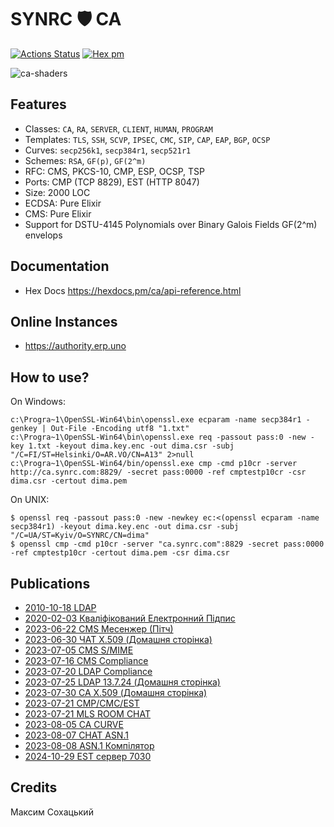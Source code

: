 # SYNRC 🛡️ CA

[![Actions Status](https://github.com/synrc/ca/workflows/mix/badge.svg)](https://github.com/synrc/ca/actions)
[![Hex pm](http://img.shields.io/hexpm/v/ca.svg?style=flat)](https://hex.pm/packages/ca)

![ca-shaders](https://authority.erp.uno/priv/design/ca-shaders.png)

## Features

* Classes: `CA`, `RA`, `SERVER`, `CLIENT`, `HUMAN`, `PROGRAM`
* Templates: `TLS`, `SSH`, `SCVP`, `IPSEC`, `CMC`, `SIP`, `CAP`, `EAP`, `BGP`, `OCSP`
* Curves: `secp256k1`, `secp384r1`, `secp521r1`
* Schemes: `RSA`, `GF(p)`, `GF(2^m)`
* RFC: CMS, PKCS-10, CMP, ESP, OCSP, TSP
* Ports: CMP (TCP 8829), EST (HTTP 8047)
* Size: 2000 LOC
* ECDSA: Pure Elixir
* CMS: Pure Elixir
* Support for DSTU-4145 Polynomials over Binary Galois Fields GF(2^m) envelops

## Documentation

* Hex Docs https://hexdocs.pm/ca/api-reference.html

## Online Instances

* https://authority.erp.uno

## How to use?

On Windows:

```
c:\Progra~1\OpenSSL-Win64\bin\openssl.exe ecparam -name secp384r1 -genkey | Out-File -Encoding utf8 "1.txt"
c:\Progra~1\OpenSSL-Win64\bin\openssl.exe req -passout pass:0 -new -key 1.txt -keyout dima.key.enc -out dima.csr -subj "/C=FI/ST=Helsinki/O=AR.VO/CN=A13" 2>null
c:\Progra~1\OpenSSL-Win64/bin/openssl.exe cmp -cmd p10cr -server http://ca.synrc.com:8829/ -secret pass:0000 -ref cmptestp10cr -csr dima.csr -certout dima.pem
```

On UNIX:

```
$ openssl req -passout pass:0 -new -newkey ec:<(openssl ecparam -name secp384r1) -keyout dima.key.enc -out dima.csr -subj "/C=UA/ST=Kyiv/O=SYNRC/CN=dima"
$ openssl cmp -cmd p10cr -server "ca.synrc.com":8829 -secret pass:0000 -ref cmptestp10cr -certout dima.pem -csr dima.csr
```

## Publications

* <a href="https://tonpa.guru/stream/2010/2010-10-18 LDAP.htm">2010-10-18 LDAP</a><br>
* <a href="https://tonpa.guru/stream/2020/2020-02-03 Кваліфікований Електронний Підпис.htm">2020-02-03 Кваліфікований Електронний Підпис</a><br>
* <a href="https://tonpa.guru/stream/2023/2023-06-22 Месенжер.htm">2023-06-22 CMS Месенжер (Пітч)</a><br>
* <a href="https://chat.erp.uno">2023-06-30 ЧАТ X.509 (Домашня сторінка)</a><br>
* <a href="https://tonpa.guru/stream/2023/2023-07-05 CMS SMIME.htm">2023-07-05 CMS S/MIME</a><br>
* <a href="https://tonpa.guru/stream/2023/2023-07-16 CMS Compliance.htm">2023-07-16 CMS Compliance</a>
* <a href="https://tonpa.guru/stream/2023/2023-07-20 LDAP Compliance.htm">2023-07-20 LDAP Compliance</a><br>
* <a href="https://ldap.erp.uno">2023-07-25 LDAP 13.7.24 (Домашня сторінка)</a><br>
* <a href="https://authority.erp.uno">2023-07-30 CA X.509 (Домашня сторінка)</a><br>
* <a href="https://tonpa.guru/stream/2023/2023-07-21 CMP CMC EST.htm">2023-07-21 CMP/CMC/EST</a><br>
* <a href="https://tonpa.guru/stream/2023/2023-07-27 MLS.htm">2023-07-21 MLS ROOM CHAT</a><br>
* <a href="https://tonpa.guru/stream/2023/2023-08-05 CA CURVE.htm">2023-08-05 CA CURVE</a><br>
* <a href="https://tonpa.guru/stream/2023/2023-08-07 CHAT ASN.1.htm">2023-08-07 CHAT ASN.1</a><br>
* <a href="https://tonpa.guru/stream/2023/2023-08-08 ASN.1 Компілятор.htm">2023-08-08 ASN.1 Компілятор</a><br>
* <a href="https://tonpa.guru/stream/2024/2024-10-29 EST.htm">2024-10-29 EST сервер 7030</a><br>

## Credits

Максим Сохацький
